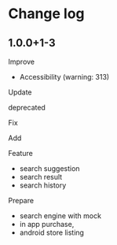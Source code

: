 # Change log

## 1.0.0+1-3

Improve

- Accessibility (warning: 313)

Update

  deprecated

  Fix

Add

Feature

- search suggestion
- search result
- search history

Prepare

- search engine with mock
- in app purchase,
- android store listing
